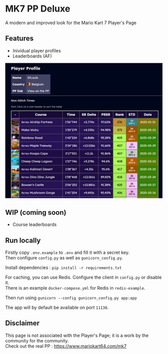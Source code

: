 # MK7 PP Deluxe

A modern and improved look for the Mario Kart 7 Player's Page

## Features

- Inividual player profiles
- Leaderboards (AF)

<img alt="Example" src="./static/img/example.png" width="500"/>

## WIP (coming soon)

- Course leaderboards

## Run locally

Firstly copy `.env.example` to `.env` and fill it with a secret key.<br>
Then configure `config.py` as well as `gunicorn_config.py`.

Install dependencies : `pip install -r requirements.txt`

For caching, you can use Redis. Configure the client in `config.py` or disable it.<br>
There is an example `docker-compose.yml` for Redis in `redis-example`.

Then run using `gunicorn --config gunicorn_config.py app:app`

The app will by default be available on port `11130`.

## Disclaimer

This page is not associated with the Player's Page; it is a work by the community for the community.<br>
Check out the real PP : https://www.mariokart64.com/mk7
